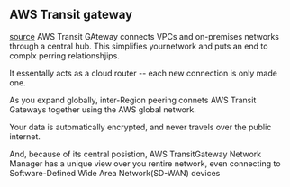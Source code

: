## AWS Transit gateway

[source](https://aws.amazon.com/transit-gateway/?nc2=type_a&whats-new-cards.sort-by=item.additionalFields.postDateTime&whats-new-cards.sort-order=desc)
AWS Transit GAteway connects VPCs and on-premises networks
through a central hub.  This simplifies yournetwork 
and puts an end to complx perring relationshjips.

It essentally acts as a cloud router -- each new connection
is only made one.

As you expand globally, inter-Region peering connets AWS
Transit Gateways together using the AWS global network.

Your data is automatically encrypted, and never travels
over the public internet.  

And, because of its central posistion, AWS TransitGateway Network
Manager has a unique view over you rentire network, even
connecting to Software-Defined Wide Area Network(SD-WAN)
devices